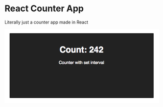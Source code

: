 # React Counter App

Literally just a counter app made in React

![Screen](https://raw.githubusercontent.com/nTamura/react-counter/master/public/screen.png)
